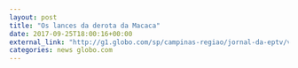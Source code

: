 ```yaml
---
layout: post
title: "Os lances da derota da Macaca"
date: 2017-09-25T18:00:16+00:00
external_link: "http://g1.globo.com/sp/campinas-regiao/jornal-da-eptv/videos/t/edicoes/v/na-estreia-de-eduardo-baptista-ponte-perde-para-chapecoense-e-vai-pra-zona-da-degola/6171935/"
categories: news globo.com
---
```

